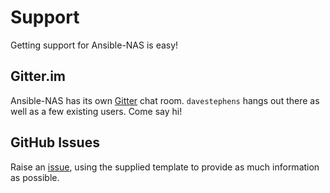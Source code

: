 # Support

Getting support for Ansible-NAS is easy!

## Gitter.im

Ansible-NAS has its own [Gitter](https://gitter.im/Ansible-NAS/Chat) chat room. `davestephens` hangs out there as well as a few existing users. Come say hi!

## GitHub Issues

Raise an [issue](https://github.com/davestephens/ansible-nas/issues), using the supplied template to provide as much information as possible.
